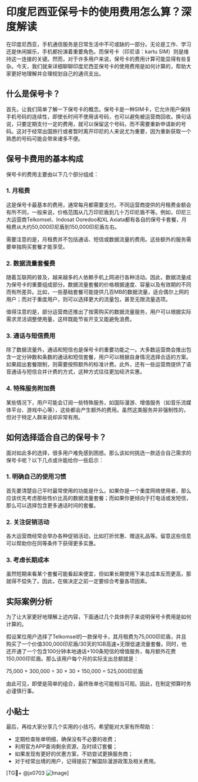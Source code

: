 # 印度尼西亚保号卡的使用费用怎么算？深度解读

在印度尼西亚，手机通信服务是日常生活中不可或缺的一部分。无论是工作、学习还是休闲娱乐，手机都扮演着重要角色。而保号卡（印尼语：kartu SIM）则是维持这一连接的关键。然而，对于许多用户来说，保号卡的费用计算可能显得有些复杂。今天，我们就来详细聊聊印度尼西亚保号卡的使用费用是如何计算的，帮助大家更好地理解并合理规划自己的通讯支出。

## 什么是保号卡？

首先，让我们简单了解一下保号卡的概念。保号卡是一种SIM卡，它允许用户保持手机号码的连续性，即使长时间不使用该号码，也可以避免被运营商回收。换句话说，只要定期支付一定的费用，就可以保留这个号码，而不需要重新申请新的号码。这对于经常出国旅行或者暂时离开印尼的人来说尤为重要，因为重新获取一个熟悉的号码可能会带来诸多不便。

## 保号卡费用的基本构成

保号卡的费用主要由以下几个部分组成：

### 1. 月租费

这是保号卡最基本的费用，通常每月都需要支付。不同运营商提供的月租费金额会有所不同，一般来说，价格范围从几万印尼盾到几十万印尼盾不等。例如，印尼三大运营商Telkomsel、Indosat Ooredoo和XL Axiata都有各自的保号卡套餐，月租费从大约50,000印尼盾到150,000印尼盾左右。

需要注意的是，月租费并不包括通话、短信或数据流量的费用。这些额外的服务需要单独购买套餐才能享受。

### 2. 数据流量套餐费

随着互联网的普及，越来越多的人依赖手机上网进行各种活动。因此，数据流量成为保号卡的重要组成部分。数据流量套餐的价格根据速度、容量以及有效期的不同而有所差异。比如，一些基础套餐可能提供几百MB的数据流量，适合偶尔上网的用户；而对于重度用户，则可以选择更大的流量包，甚至无限流量选项。

值得注意的是，部分运营商还推出了按需购买的数据流量服务，用户可以根据实际需求灵活调整使用量，这样既能节省开支又能避免浪费。

### 3. 通话与短信费用

除了数据流量外，通话和短信也是保号卡的重要功能之一。大多数运营商会推出包含一定分钟数和条数的通话和短信套餐，用户可以根据自身情况选择合适的方案。如果超出套餐限制，则需要按照额外的标准计费。此外，还有一些运营商提供了语音通话与短信合并计费的方式，这种方式往往更加经济实惠。

### 4. 特殊服务附加费

某些情况下，用户可能会订阅一些特殊服务，如国际漫游、增值服务（如音乐流媒体平台、游戏中心等），这些都会产生额外的费用。虽然这类服务并非强制性的，但对于特定人群来说却非常有用。

## 如何选择适合自己的保号卡？

面对如此多的选择，很多用户难免感到困惑。那么该如何挑选一款适合自己需求的保号卡呢？以下几点或许能给你一些启示：

### 1. 明确自己的使用习惯

首先要清楚自己平时最常使用的功能是什么。如果你是一个重度网络使用者，那么应该优先考虑那些性价比高的数据流量套餐；而如果你更倾向于打电话或发短信，那么可以选择包含更多通话时间的套餐。

### 2. 关注促销活动

各大运营商经常会举办各种促销活动，比如打折优惠、赠送礼品等。留意这些信息可以帮助你在同等条件下获得更多实惠。

### 3. 考虑长期成本

虽然短期来看某个套餐可能看起来便宜，但如果长期使用下来总成本反而更高，那就得不偿失了。因此，在做决定之前一定要综合考量各项因素。

## 实际案例分析

为了让大家更好地理解上述内容，下面通过几个具体例子来说明保号卡费用是如何计算的。

假设某位用户选择了Telkomsel的一款保号卡，其月租费为75,000印尼盾，并且购买了一个价值300,000印尼盾/30天的1GB高速+无限低速流量套餐。同时，他还开通了一个包含100分钟本地通话+100条短信的增值服务，每月额外花费150,000印尼盾。那么该用户每个月的实际支出总额就是：

75,000 + 300,000 ÷ 30 × 30 + 150,000 = 525,000印尼盾

由此可见，即使是简单的组合，最终账单也可能相当可观。因此，在制定预算时务必谨慎行事。

## 小贴士

最后，再给大家分享几个实用的小技巧，希望能对大家有所帮助：

- 定期检查账单明细，确保没有不必要的收费；
- 利用官方APP查询剩余资源，及时续订套餐；
- 如果发现有更好的优惠方案，不妨尝试更换服务商；
- 对于经常出境的用户，记得提前了解国际漫游政策及相关费用。

[TG💪+ @jx0703 ![Image](https://github.com/user-attachments/assets/dbca1d08-cadb-493c-b0ec-ad6f7a83f270)]